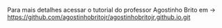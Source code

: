 Para mais detalhes acessar o tutorial do professor Agostinho Brito em 
-> https://github.com/agostinhobritojr/agostinhobritojr.github.io.git
